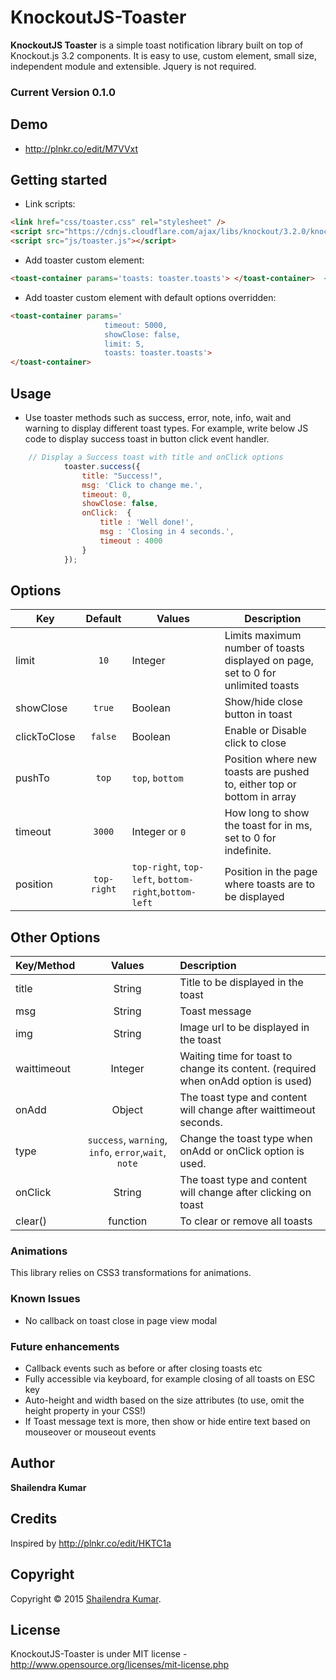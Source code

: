 # KnockoutJS-Toaster
**KnockoutJS Toaster** is a simple toast notification library built on top of Knockout.js 3.2 components. It is easy to use, custom element, small size, independent module and extensible. Jquery is not required.

### Current Version 0.1.0

## Demo
* http://plnkr.co/edit/M7VVxt

## Getting started

* Link scripts:

```html
<link href="css/toaster.css" rel="stylesheet" />
<script src="https://cdnjs.cloudflare.com/ajax/libs/knockout/3.2.0/knockout-min.js" ></script>
<script src="js/toaster.js"></script>
```

* Add toaster custom element: 

```html
<toast-container params='toasts: toaster.toasts'> </toast-container>  <!-- supply toasts from toaster to toast-container must required -->
```

* Add toaster custom element with default options overridden: 

```html
<toast-container params='
                     timeout: 5000,
                     showClose: false,
                     limit: 5,
                     toasts: toaster.toasts'>
</toast-container>
```

## Usage

* Use toaster methods such as success, error, note, info, wait and warning to display different toast types. For example, write below JS code to display success toast in button click event handler.

```js
	// Display a Success toast with title and onClick options
            toaster.success({
                title: "Success!",
                msg: 'Click to change me.',
                timeout: 0,
                showClose: false,
                onClick:  {
                    title : 'Well done!',
                    msg : 'Closing in 4 seconds.',
                    timeout : 4000
                }
            });
```

## Options

| Key                       | Default         | Values             								     |  Description                                                                     |
| --------------------------|:---------------:|------------------------------------------------------|----------------------------------------------------------------------------------|
| limit                     | `10`            | Integer          						             | Limits maximum number of toasts displayed on page, set to 0 for unlimited toasts	|
| showClose		            | `true`  	      | Boolean												 | Show/hide close button in toast                              			        |
| clickToClose              | `false`         | Boolean											     | Enable or Disable click to close                                                 |
| pushTo	                | `top`           | `top`, `bottom`  							         | Position where new toasts are pushed to, either top or bottom in array           |
| timeout				    | `3000`          | Integer or `0`  							         | How long to show the toast for in ms, set to 0 for indefinite.          	        |
| position					| `top-right`     | `top-right`, `top-left`, `bottom-right`,`bottom-left`| Position in the page where toasts are to be displayed 			    		 	|

## Other Options

| Key/Method                |  Values       	                                  |  Description                                                                      |
| --------------------------|:---------------------------------------------------:|:----------------------------------------------------------------------------------|
| title                     | String                                              | Title to be displayed in the toast                                                |
| msg		                | String											  | Toast message                                									  |
| img        		        | String											  | Image url to be displayed in the toast                                            |
| waittimeout  		        | Integer											  | Waiting time for toast to change its content. (required when onAdd option is used)|
| onAdd        		        | Object											  | The toast type and content will change after waittimeout seconds.                 |
| type	                    | `success`, `warning`, `info`, `error`,`wait`, `note`| Change the toast type when onAdd or onClick option is used.                       |
| onClick      		        | String											  | The toast type and content will change after clicking on toast                    |
| clear()                   | function									          | To clear or remove all toasts                                                     |


### Animations
This library relies on CSS3 transformations for animations.

### Known Issues
- No callback on toast close in page view modal

### Future enhancements
- Callback events such as before or after closing toasts etc
- Fully accessible via keyboard, for example closing of all toasts on ESC key
- Auto-height and width based on the size attributes (to use, omit the height property in your CSS!)
- If Toast message text is more, then show or hide entire text based on mouseover or mouseout events
		
## Author
**Shailendra Kumar**

## Credits
Inspired by http://plnkr.co/edit/HKTC1a

## Copyright
Copyright © 2015 [Shailendra Kumar](http://masterofweb.in).

## License 
KnockoutJS-Toaster is under MIT license - http://www.opensource.org/licenses/mit-license.php